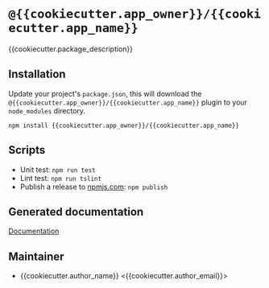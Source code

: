 # `@{{cookiecutter.app_owner}}/{{cookiecutter.app_name}}`

{{cookiecutter.package_description}}

## Installation

Update your project's `package.json`, this will download the `@{{cookiecutter.app_owner}}/{{cookiecutter.app_name}}` plugin
to your `node_modules` directory.

```
npm install {{cookiecutter.app_owner}}/{{cookiecutter.app_name}}
```

## Scripts

- Unit test: `npm run test`
- Lint test: `npm run tslint`
- Publish a release to [npmjs.com](http://www.npmjs.com): `npm publish`

## Generated documentation

[Documentation](docs/README.md)

## Maintainer

- {{cookiecutter.author_name}} <{{cookiecutter.author_email}}>
